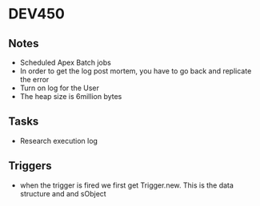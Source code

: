 # DEV450

## Notes
* Scheduled Apex Batch jobs
* In order to get the log post mortem, you have to go back and replicate the error
* Turn on log for the User
* The heap size is 6million bytes

## Tasks
* Research execution log

## Triggers
* when the trigger is fired we first get Trigger.new.  This is the data structure and and sObject
